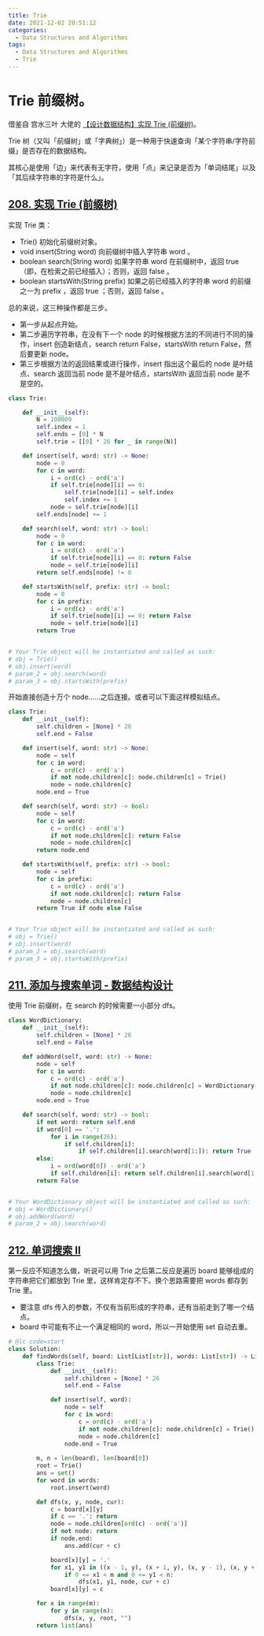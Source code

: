 ```yaml
---
title: Trie 
date: 2021-12-02 20:51:12
categories: 
  - Data Structures and Algorithms
tags: 
  - Data Structures and Algorithms
  - Trie 
---
```


# Trie 前缀树。

借鉴自 宫水三叶 大佬的 [【设计数据结构】实现 Trie (前缀树)](https://mp.weixin.qq.com/s?__biz=MzU4NDE3MTEyMA==&mid=2247488490&idx=1&sn=db2998cb0e5f08684ee1b6009b974089&chksm=fd9cb8f5caeb31e3f7f67dba981d8d01a24e26c93ead5491edb521c988adc0798d8acb6f9e9d&token=1006889101&lang=zh_CN#rd)。

Trie 树（又叫「前缀树」或「字典树」）是一种用于快速查询「某个字符串/字符前缀」是否存在的数据结构。

其核心是使用「边」来代表有无字符，使用「点」来记录是否为「单词结尾」以及「其后续字符串的字符是什么」。

## [208. 实现 Trie (前缀树)](https://leetcode-cn.com/problems/implement-trie-prefix-tree/)

实现 Trie 类：
* Trie() 初始化前缀树对象。
* void insert(String word) 向前缀树中插入字符串 word 。
* boolean search(String word) 如果字符串 word 在前缀树中，返回 true（即，在检索之前已经插入）；否则，返回 false 。
* boolean startsWith(String prefix) 如果之前已经插入的字符串 word 的前缀之一为 prefix ，返回 true ；否则，返回 false 。

总的来说，这三种操作都是三步。
* 第一步从起点开始。
* 第二步遍历字符串，在没有下一个 node 的时候根据方法的不同进行不同的操作，insert 创造新结点，search return False，startsWith return False，然后要更新 node。
* 第三步根据方法的返回结果或进行操作，insert 指出这个最后的 node 是叶结点、search 返回当前 node 是不是叶结点，startsWith 返回当前 node 是不是空的。

```python lc208-1.py
class Trie:

    def __init__(self):
        N = 100009
        self.index = 1 
        self.ends = [0] * N 
        self.trie = [[0] * 26 for _ in range(N)] 

    def insert(self, word: str) -> None:
        node = 0 
        for c in word: 
            i = ord(c) - ord('a') 
            if self.trie[node][i] == 0: 
                self.trie[node][i] = self.index 
                self.index += 1 
            node = self.trie[node][i] 
        self.ends[node] += 1 

    def search(self, word: str) -> bool:
        node = 0 
        for c in word: 
            i = ord(c) - ord('a') 
            if self.trie[node][i] == 0: return False 
            node = self.trie[node][i] 
        return self.ends[node] != 0 

    def startsWith(self, prefix: str) -> bool:
        node = 0 
        for c in prefix: 
            i = ord(c) - ord('a') 
            if self.trie[node][i] == 0: return False 
            node = self.trie[node][i] 
        return True 


# Your Trie object will be instantiated and called as such:
# obj = Trie()
# obj.insert(word)
# param_2 = obj.search(word)
# param_3 = obj.startsWith(prefix)
```

开始直接创造十万个 node……之后连接。或者可以下面这样模拟结点。

```python lc208-2.py 
class Trie:
    def __init__(self):
        self.children = [None] * 26 
        self.end = False 

    def insert(self, word: str) -> None:
        node = self 
        for c in word: 
            c = ord(c) - ord('a') 
            if not node.children[c]: node.children[c] = Trie()
            node = node.children[c] 
        node.end = True 

    def search(self, word: str) -> bool:
        node = self 
        for c in word: 
            c = ord(c) - ord('a') 
            if not node.children[c]: return False 
            node = node.children[c] 
        return node.end 

    def startsWith(self, prefix: str) -> bool:
        node = self 
        for c in prefix: 
            c = ord(c) - ord('a') 
            if not node.children[c]: return False 
            node = node.children[c] 
        return True if node else False  


# Your Trie object will be instantiated and called as such:
# obj = Trie()
# obj.insert(word)
# param_2 = obj.search(word)
# param_3 = obj.startsWith(prefix)
```

## [211. 添加与搜索单词 - 数据结构设计](https://leetcode-cn.com/problems/design-add-and-search-words-data-structure/)

使用 Trie 前缀树，在 search 的时候需要一小部分 dfs。

```python lc201-1.py
class WordDictionary:
    def __init__(self):
        self.children = [None] * 26 
        self.end = False 

    def addWord(self, word: str) -> None:
        node = self 
        for c in word: 
            c = ord(c) - ord('a') 
            if not node.children[c]: node.children[c] = WordDictionary() 
            node = node.children[c] 
        node.end = True 

    def search(self, word: str) -> bool:
        if not word: return self.end 
        if word[0] == '.': 
            for i in range(26): 
                if self.children[i]: 
                    if self.children[i].search(word[1:]): return True 
        else: 
            i = ord(word[0]) - ord('a') 
            if self.children[i]: return self.children[i].search(word[1:]) 
        return False 


# Your WordDictionary object will be instantiated and called as such:
# obj = WordDictionary()
# obj.addWord(word)
# param_2 = obj.search(word)
```

## [212. 单词搜索 II](https://leetcode-cn.com/problems/word-search-ii/) 

第一反应不知道怎么做，听说可以用 Trie 之后第二反应是遍历 board 能够组成的字符串把它们都放到 Trie 里，这样肯定存不下。换个思路需要把 words 都存到 Trie 里。

* 要注意 dfs 传入的参数，不仅有当前形成的字符串，还有当前走到了哪一个结点。
* board 中可能有不止一个满足相同的 word，所以一开始使用 set 自动去重。

```python lc212-1.py 
# @lc code=start
class Solution:
    def findWords(self, board: List[List[str]], words: List[str]) -> List[str]:
        class Trie: 
            def __init__(self): 
                self.children = [None] * 26 
                self.end = False 

            def insert(self, word): 
                node = self 
                for c in word: 
                    c = ord(c) - ord('a') 
                    if not node.children[c]: node.children[c] = Trie() 
                    node = node.children[c] 
                node.end = True 
            
        m, n = len(board), len(board[0]) 
        root = Trie() 
        ans = set() 
        for word in words: 
            root.insert(word) 

        def dfs(x, y, node, cur): 
            c = board[x][y] 
            if c == '.': return 
            node = node.children[ord(c) - ord('a')] 
            if not node: return 
            if node.end: 
                ans.add(cur + c) 

            board[x][y] = '.' 
            for x1, y1 in ((x - 1, y), (x + 1, y), (x, y - 1), (x, y + 1)): 
                if 0 <= x1 < m and 0 <= y1 < n: 
                    dfs(x1, y1, node, cur + c) 
            board[x][y] = c 

        for x in range(m): 
            for y in range(n): 
                dfs(x, y, root, "") 
        return list(ans) 
```

